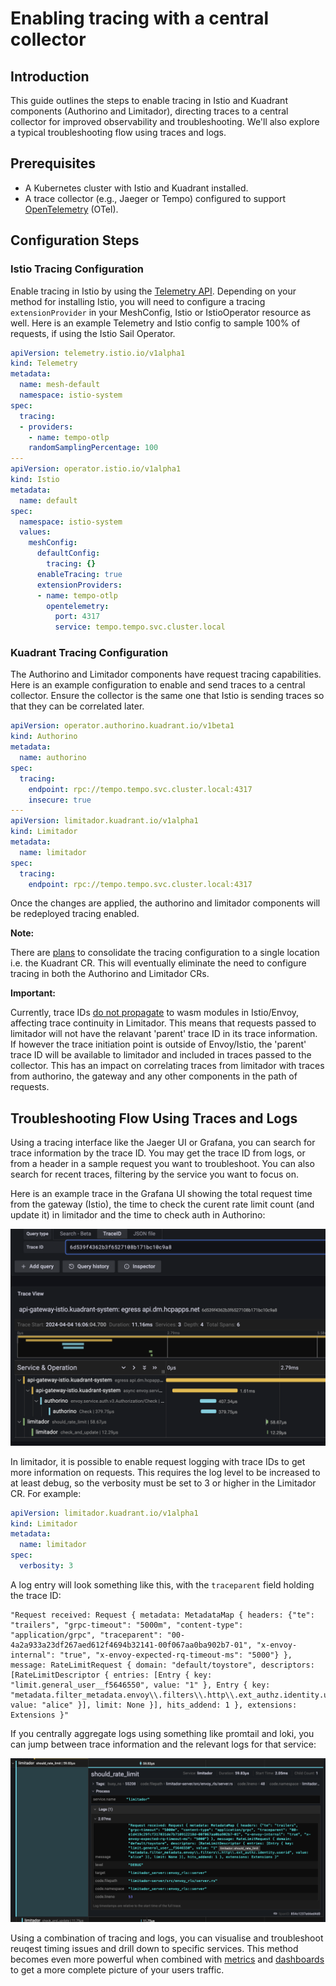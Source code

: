 # Enabling tracing with a central collector

## Introduction

This guide outlines the steps to enable tracing in Istio and Kuadrant components (Authorino and Limitador), directing traces to a central collector for improved observability and troubleshooting. We'll also explore a typical troubleshooting flow using traces and logs.

## Prerequisites

- A Kubernetes cluster with Istio and Kuadrant installed.
- A trace collector (e.g., Jaeger or Tempo) configured to support [OpenTelemetry](https://opentelemetry.io/) (OTel).

## Configuration Steps

### Istio Tracing Configuration

Enable tracing in Istio by using the [Telemetry API](https://istio.io/v1.20/docs/tasks/observability/distributed-tracing/telemetry-api/).
Depending on your method for installing Istio, you will need to configure a tracing `extensionProvider` in your MeshConfig, Istio or IstioOperator resource as well.
Here is an example Telemetry and Istio config to sample 100% of requests, if using the Istio Sail Operator.

```yaml
apiVersion: telemetry.istio.io/v1alpha1
kind: Telemetry
metadata:
  name: mesh-default
  namespace: istio-system
spec:
  tracing:
  - providers:
    - name: tempo-otlp
    randomSamplingPercentage: 100
---
apiVersion: operator.istio.io/v1alpha1
kind: Istio
metadata:
  name: default
spec:
  namespace: istio-system
  values:
    meshConfig:
      defaultConfig:
        tracing: {}
      enableTracing: true
      extensionProviders:
      - name: tempo-otlp
        opentelemetry:
          port: 4317
          service: tempo.tempo.svc.cluster.local
```

### Kuadrant Tracing Configuration

The Authorino and Limitador components have request tracing capabilities.
Here is an example configuration to enable and send traces to a central collector.
Ensure the collector is the same one that Istio is sending traces so that they can be correlated later.

```yaml
apiVersion: operator.authorino.kuadrant.io/v1beta1
kind: Authorino
metadata:
  name: authorino
spec:
  tracing:
    endpoint: rpc://tempo.tempo.svc.cluster.local:4317
    insecure: true
---
apiVersion: limitador.kuadrant.io/v1alpha1
kind: Limitador
metadata:
  name: limitador
spec:
  tracing:
    endpoint: rpc://tempo.tempo.svc.cluster.local:4317
```

Once the changes are applied, the authorino and limitador components will be redeployed tracing enabled.

**Note:**

There are [plans](https://github.com/Kuadrant/architecture/issues/48) to consolidate the tracing configuration to a single location i.e. the Kuadrant CR.
This will eventually eliminate the need to configure tracing in both the Authorino and Limitador CRs.

**Important:**

Currently, trace IDs [do not propagate](https://github.com/envoyproxy/envoy/issues/22028) to wasm modules in Istio/Envoy, affecting trace continuity in Limitador.
This means that requests passed to limitador will not have the relavant 'parent' trace ID in its trace information.
If however the trace initiation point is outside of Envoy/Istio, the 'parent' trace ID will be available to limitador and included in traces passed to the collector.
This has an impact on correlating traces from limitador with traces from authorino, the gateway and any other components in the path of requests.

## Troubleshooting Flow Using Traces and Logs

Using a tracing interface like the Jaeger UI or Grafana, you can search for trace information by the trace ID.
You may get the trace ID from logs, or from a header in a sample request you want to troubleshoot.
You can also search for recent traces, filtering by the service you want to focus on.

Here is an example trace in the Grafana UI showing the total request time from the gateway (Istio), the time to check the curent rate limit count (and update it) in limitador and the time to check auth in Authorino:

![Trace in Grafana UI](grafana_trace.png)

In limitador, it is possible to enable request logging with trace IDs to get more information on requests.
This requires the log level to be increased to at least debug, so the verbosity must be set to 3 or higher in the Limitador CR. For example:

```yaml
apiVersion: limitador.kuadrant.io/v1alpha1
kind: Limitador
metadata:
  name: limitador
spec:
  verbosity: 3
```

A log entry will look something like this, with the `traceparent` field holding the trace ID:

```
"Request received: Request { metadata: MetadataMap { headers: {"te": "trailers", "grpc-timeout": "5000m", "content-type": "application/grpc", "traceparent": "00-4a2a933a23df267aed612f4694b32141-00f067aa0ba902b7-01", "x-envoy-internal": "true", "x-envoy-expected-rq-timeout-ms": "5000"} }, message: RateLimitRequest { domain: "default/toystore", descriptors: [RateLimitDescriptor { entries: [Entry { key: "limit.general_user__f5646550", value: "1" }, Entry { key: "metadata.filter_metadata.envoy\\.filters\\.http\\.ext_authz.identity.userid", value: "alice" }], limit: None }], hits_addend: 1 }, extensions: Extensions }"
```

If you centrally aggregate logs using something like promtail and loki, you can jump between trace information and the relevant logs for that service:

![Trace and logs in Grafana UI](grafana_tracing_loki.png)

Using a combination of tracing and logs, you can visualise and troubleshoot reuqest timing issues and drill down to specific services.
This method becomes even more powerful when combined with [metrics](https://docs.kuadrant.io/kuadrant-operator/doc/observability/metrics/) and [dashboards](https://docs.kuadrant.io/kuadrant-operator/doc/observability/dashboards/) to get a more complete picture of your users traffic.
